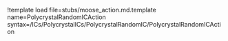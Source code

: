 !template load file=stubs/moose_action.md.template name=PolycrystalRandomICAction syntax=/ICs/PolycrystalICs/PolycrystalRandomIC/PolycrystalRandomICAction